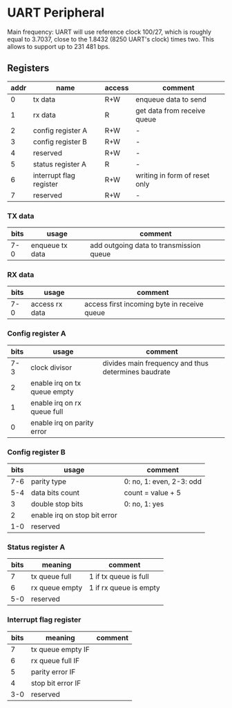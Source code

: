 # UART Peripheral

Main frequency: UART will use reference clock 100/27, which is roughly equal to 3.7037, close to the 1.8432 (8250 UART's clock) times two. This allows to support up to 231 481 bps.

##  Registers
| addr | name | access | comment |
| ---- | ----- | ------- | ------ |
| 0 | tx data | R+W | enqueue data to send |
| 1 | rx data | R | get data from receive queue |
| 2 | config register A | R+W | - |
| 3 | config register B | R+W | - |
| 4 | reserved | R+W | - |
| 5 | status register A | R | - |
| 6 | interrupt flag register | R+W | writing in form of reset only |
| 7 | reserved | R+W | - |

### TX data
| bits | usage | comment |
| ---- | ----- | ------- |
| 7-0 | enqueue tx data | add outgoing data to transmission queue |

### RX data
| bits | usage | comment |
| ---- | ----- | ------- |
| 7-0 | access rx data | access first incoming byte in receive queue |

### Config register A
| bits | usage | comment |
| ---- | ----- | ------- |
| 7-3 | clock divisor | divides main frequency and thus determines baudrate |
| 2 | enable irq on tx queue empty | |
| 1 | enable irq on rx queue full | |
| 0 | enable irq on parity error | |

### Config register B
| bits | usage | comment |
| ---- | ----- | ------- |
| 7-6 | parity type | 0: no, 1: even, 2-3: odd |
| 5-4 | data bits count | count = value + 5 |
| 3 | double stop bits | 0: no, 1: yes |
| 2 | enable irq on stop bit error | |
| 1-0 | reserved | |

### Status register A
| bits | meaning | comment |
| ---- | ----- | ------- |
| 7 | tx queue full | 1 if tx queue is full |
| 6 | rx queue empty | 1 if rx queue is empty |
| 5-0 | reserved | |

### Interrupt flag register
| bits | meaning | comment |
| ---- | ----- | ------- |
| 7 | tx queue empty IF |  |
| 6 | rx queue full IF | |
| 5 | parity error IF | |
| 4 | stop bit error IF | |
| 3-0 | reserved | |


